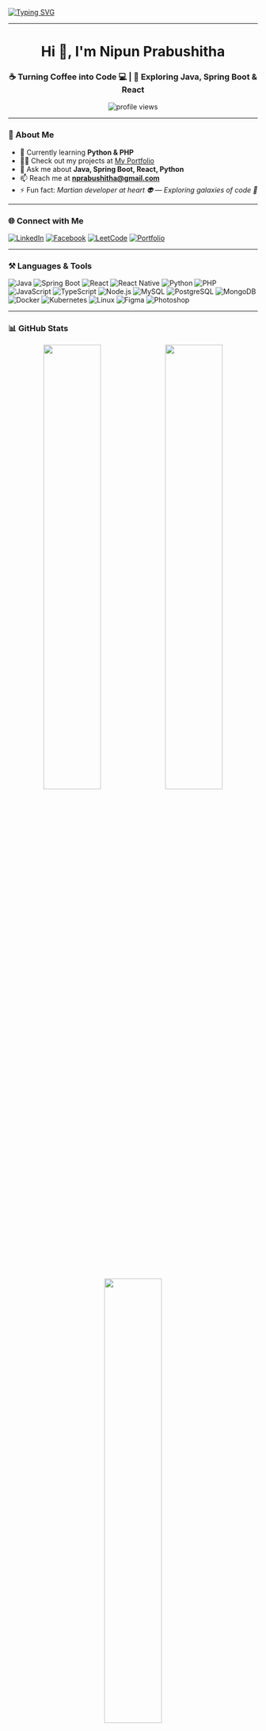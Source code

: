 <!-- Typing Effect -->
[![Typing SVG](https://readme-typing-svg.herokuapp.com?font=Fira+Code&size=22&pause=1000&color=00F700&width=500&lines=Hey+there!+I'm+Nipun+Prabushitha;Full+Stack+Developer+%7C+Java+%7C+Spring+Boot+%7C+React;Always+learning+new+things+🚀)](https://git.io/typing-svg)

---

<h1 align="center">Hi 👋, I'm Nipun Prabushitha</h1>
<h3 align="center">☕ Turning Coffee into Code 💻 | 🚀 Exploring Java, Spring Boot & React</h3>

<p align="center">
  <img src="https://komarev.com/ghpvc/?username=nipunprabushitha&label=Profile%20views&color=0e75b6&style=flat" alt="profile views" />
</p>

---

### 🌱 About Me
- 🌱 Currently learning **Python & PHP**
- 👨‍💻 Check out my projects at [My Portfolio](https://my-portfolio-iota-orcin-46.vercel.app/)
- 💬 Ask me about **Java, Spring Boot, React, Python**
- 📫 Reach me at **nprabushitha@gmail.com**
- ⚡ Fun fact: *Martian developer at heart 👽 — Exploring galaxies of code 🚀*

---

### 🌐 Connect with Me
[![LinkedIn](https://img.shields.io/badge/LinkedIn-blue?style=for-the-badge&logo=linkedin&logoColor=white)](https://linkedin.com/in/nipunprabushitha)
[![Facebook](https://img.shields.io/badge/Facebook-1877F2?style=for-the-badge&logo=facebook&logoColor=white)](https://fb.com/nipunprabushitha)
[![LeetCode](https://img.shields.io/badge/LeetCode-F89F1B?style=for-the-badge&logo=leetcode&logoColor=white)](https://leetcode.com/nipunprabushitha)
[![Portfolio](https://img.shields.io/badge/Portfolio-000000?style=for-the-badge&logo=firefox&logoColor=white)](https://my-portfolio-iota-orcin-46.vercel.app/)

---

### ⚒️ Languages & Tools
![Java](https://img.shields.io/badge/Java-ED8B00?style=flat-square&logo=openjdk&logoColor=white)
![Spring Boot](https://img.shields.io/badge/SpringBoot-6DB33F?style=flat-square&logo=springboot&logoColor=white)
![React](https://img.shields.io/badge/React-20232A?style=flat-square&logo=react&logoColor=61DAFB)
![React Native](https://img.shields.io/badge/React_Native-20232A?style=flat-square&logo=react&logoColor=61DAFB)
![Python](https://img.shields.io/badge/Python-3776AB?style=flat-square&logo=python&logoColor=white)
![PHP](https://img.shields.io/badge/PHP-777BB4?style=flat-square&logo=php&logoColor=white)
![JavaScript](https://img.shields.io/badge/JavaScript-F7DF1E?style=flat-square&logo=javascript&logoColor=black)
![TypeScript](https://img.shields.io/badge/TypeScript-007ACC?style=flat-square&logo=typescript&logoColor=white)
![Node.js](https://img.shields.io/badge/Node.js-43853D?style=flat-square&logo=node.js&logoColor=white)
![MySQL](https://img.shields.io/badge/MySQL-005C84?style=flat-square&logo=mysql&logoColor=white)
![PostgreSQL](https://img.shields.io/badge/PostgreSQL-316192?style=flat-square&logo=postgresql&logoColor=white)
![MongoDB](https://img.shields.io/badge/MongoDB-4EA94B?style=flat-square&logo=mongodb&logoColor=white)
![Docker](https://img.shields.io/badge/Docker-2496ED?style=flat-square&logo=docker&logoColor=white)
![Kubernetes](https://img.shields.io/badge/Kubernetes-326CE5?style=flat-square&logo=kubernetes&logoColor=white)
![Linux](https://img.shields.io/badge/Linux-FCC624?style=flat-square&logo=linux&logoColor=black)
![Figma](https://img.shields.io/badge/Figma-F24E1E?style=flat-square&logo=figma&logoColor=white)
![Photoshop](https://img.shields.io/badge/Adobe%20Photoshop-31A8FF?style=flat-square&logo=adobephotoshop&logoColor=white)

---

### 📊 GitHub Stats
<p align="center">
  <img width="48%" src="https://github-readme-stats.vercel.app/api?username=nipunprabushitha&show_icons=true&theme=radical" />
  <img width="48%" src="https://github-readme-streak-stats.herokuapp.com/?user=nipunprabushitha&theme=radical" />
</p>

<p align="center">
  <img width="48%" src="https://github-readme-stats.vercel.app/api/top-langs/?username=nipunprabushitha&layout=compact&theme=radical" />
</p>

---

### 🏆 GitHub Achievements
<p align="center">
  <img src="https://github-profile-trophy.vercel.app/?username=nipunprabushitha&theme=radical&no-frame=true&margin-w=10&margin-h=10" />
</p>

---

### 🐍 Contribution Snake
![snake gif](https://github.com/nipunprabushitha/nipunprabushitha/blob/output/github-contribution-grid-snake.svg)

---

### ✨ Quote
💡 *"Code is like humor. When you have to explain it, it’s bad."*  

---
⭐️ From [Nipun Prabushitha](https://github.com/nipunprabushitha)
